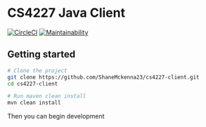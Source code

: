 # CS4227 Java Client

[![CircleCI](https://circleci.com/gh/ShaneMckenna23/cs4227-client.svg?style=shield)](https://circleci.com/gh/ShaneMckenna23/cs4227-client)
[![Maintainability](https://api.codeclimate.com/v1/badges/c51100c664a6a30db711/maintainability)](https://codeclimate.com/github/ShaneMckenna23/cs4227-client/maintainability)


 ## Getting started
 
 ```sh
 # Clone the project
 git clone https://github.com/ShaneMckenna23/cs4227-client.git
 cd cs4227-client
 
 # Run maven clean install
 mvn clean install
 ```
 
 Then you can begin development